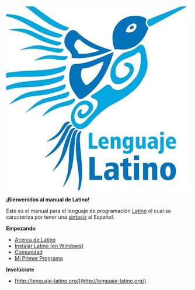 ![](/14632952_1855594251339335_1777450754374585823_n.jpg)

**¡Bienvenidos al manual de Latino!**

Éste es el manual para el lenguaje de programación [Latino](http://lenguaje-latino.org/) el cual se caracteriza por tener una [sintaxis](https://es.wikipedia.org/wiki/Sintaxis) al Español.

**Empezando**

* [Acerca de Latino](http://lenguaje-latino.org/)
* [Instalar Latino \(en Windows\)](https://robincoello.gitbooks.io/latino/content/introduccion/instalar_latino/windows.html)
* [Comunidad](http://lenguaje-latino.org/comunidad/)
* [Mi Primer Programa](https://robincoello.gitbooks.io/latino/content/basico.html)

**Involúcrate**

* [http://lenguaje-latino.org/](http://lenguaje-latino.org/)



